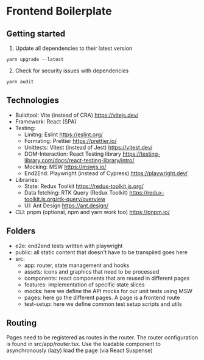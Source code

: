 # Frontend Boilerplate

## Getting started

1. Update all dependencies to their latest version

```
yarn upgrade --latest
```

2. Check for security issues with dependencies

```
yarn audit
```

## Technologies

- Buildtool: Vite (instead of CRA) https://vitejs.dev/
- Framework: React (SPA)
- Testing:
  - Linitng: Eslint https://eslint.org/
  - Formating: Prettier https://prettier.io/
  - Unittests: Vitest (instead of Jest) https://vitest.dev/
  - DOM-Interaction: React Testing library https://testing-library.com/docs/react-testing-library/intro/
  - Mocking: MSW https://mswjs.io/
  - End2End: Playwright (instead of Cypress) https://playwright.dev/
- Libraries:
  - State: Redux Toolkit https://redux-toolkit.js.org/
  - Data fetching: RTK Query (Redux Toolkit) https://redux-toolkit.js.org/rtk-query/overview
  - UI: Ant Design https://ant.design/
- CLI: pnpm (optional, npm and yarn work too) https://pnpm.io/

## Folders
- e2e: end2end tests written with playwright
- public: all static content that doesn't have to be transpiled goes here
- src: 
  - app: router, state management and hooks
  - assets: icons and graphics that need to be processed
  - components: react components that are reused in different pages
  - features: implementation of specific state slices
  - mocks: here we define the API mocks for our unit tests using MSW
  - pages: here go the different pages. A page is a frontend route
  - test-setup: here we define common test setup scripts and utils

## Routing
Pages need to be registered as routes in the router. The router ocnfiguration is found in src/app/router.tsx.
Use the loadable component to asynchronously (lazy) load the page (via React Suspense)